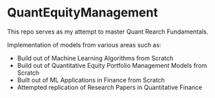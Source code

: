 # QuantEquityManagement

This repo serves as my attempt to master Quant Rearch Fundamentals.  

Implementation of models from various areas such as: 
- Build out of Machine Learning Algorithms from Scratch
- Build out of Quantitative Equity Portfolio Management Models from Scratch 
- Built out of ML Applications in Finance from Scratch 
- Attempted replication of Research Papers in Quantitative Finance
